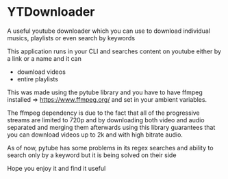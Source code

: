 # YTDownloader
A useful youtube downloader which you can use to download individual musics, playlists or even search by keywords

This application runs in your CLI and searches content on youtube either by a link or a name and it can
* download videos
* entire playlists

This was made using the pytube library and you have to have ffmpeg installed => https://www.ffmpeg.org/ and set in your ambient variables.

The ffmpeg dependency is due to the fact that all of the progressive streams are limited to 720p and by downloading both video and audio separated and merging them afterwards using this library guarantees that you can download videos up to 2k and with high bitrate audio.

As of now, pytube has some problems in its regex searches and ability to search only by a keyword but it is being solved on their side

Hope you enjoy it and find it useful

